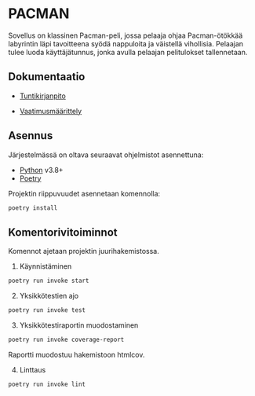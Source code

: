 # PACMAN

Sovellus on klassinen Pacman-peli, jossa pelaaja ohjaa Pacman-ötökkää labyrintin läpi tavoitteena syödä nappuloita ja väistellä vihollisia. Pelaajan tulee luoda käyttäjätunnus, jonka avulla pelaajan pelitulokset tallennetaan.

## Dokumentaatio

- [Tuntikirjanpito](dokumentaatio/tuntikirjanpito.md)

- [Vaatimusmäärittely](dokumentaatio/vaatimusmaarittely.md)

## Asennus

Järjestelmässä on oltava seuraavat ohjelmistot asennettuna:

 - [Python](https://www.python.org/downloads/) v3.8+
 - [Poetry](https://python-poetry.org/)

Projektin riippuvuudet asennetaan komennolla:
```sh
poetry install
```

## Komentorivitoiminnot

Komennot ajetaan projektin juurihakemistossa.

1. Käynnistäminen
```sh
poetry run invoke start
```

2. Yksikkötestien ajo
```sh
poetry run invoke test
```

3. Yksikkötestiraportin muodostaminen
```sh
poetry run invoke coverage-report
```
Raportti muodostuu hakemistoon htmlcov.

4. Linttaus
```sh
poetry run invoke lint
```
